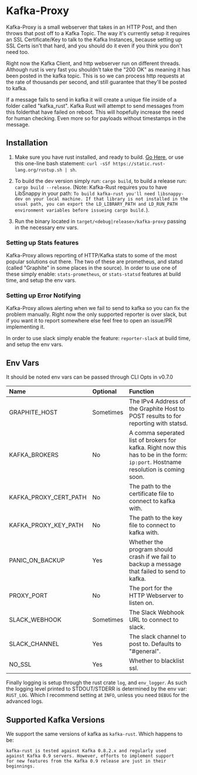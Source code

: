# Kafka-Proxy #

Kafka-Proxy is a small webserver that takes in an HTTP Post, and then throws that post off to a Kafka
Topic. The way it's currently setup it requires an SSL Certificate/Key to talk to the Kafka Instances,
because setting up SSL Certs isn't that hard, and you should do it even if you think you don't need
too.

Right now the Kafka Client, and http webserver run on different threads. Although rust is very fast
you shouldn't take the "200 OK" as meaning it has been posted in the kafka topic. This is so we can
process http requests at the rate of thousands per second, and still guarantee that they'll be
posted to kafka.

If a message fails to send in kafka it will create a unique file inside of a folder called "kafka_rust".
Kafka Rust will attempt to send messages from this folderthat have failed on reboot. This will
hopefully increase the need for human checking. Even more so for payloads without timestamps in the message.

## Installation ##

1. Make sure you have rust installed, and ready to build. [Go Here][rust_link], or use this one-line bash statement:
  `curl -sSf https://static.rust-lang.org/rustup.sh | sh`.

2. To build the dev version simply run: `cargo build`, to build a release run: `cargo build --release`.
  (Note: Kafka-Rust requires you to have LibSnappy in your path: ```To build kafka-rust you'll need libsnappy-dev on your local machine. If that library is not installed in the usual path, you can export the LD_LIBRARY_PATH and LD_RUN_PATH environment variables before issueing cargo build.```).

3. Run the binary located in `target/<debug|release>/kafka-proxy` passing in the necessary env vars.

### Setting up Stats features ###

Kafka-Proxy allows reporting of HTTP/Kafka stats to some of the most popular solutions out there.
The two of these are prometheus, and statsd (called "Graphite" in some places in the source).
In order to use one of these simply enable: `stats-prometheus`, or `stats-statsd` features at build time,
and setup the env vars.

### Setting up Error Notifying ###

Kafka-Proxy allows alerting when we fail to send to kafka so you can fix the problem manually.
Right now the only supported reporter is over slack, but if you want it to report somewhere else feel
free to open an issue/PR implementing it.

In order to use slack simply enable the feature: `reporter-slack` at build time, and setup the env vars.

## Env Vars ##

It should be noted env vars can be passed through CLI Opts in v0.7.0

| Name                  | Optional  | Function                                                                                                                          |
|:----------------------|:----------|:----------------------------------------------------------------------------------------------------------------------------------|
| GRAPHITE_HOST         | Sometimes | The IPv4 Address of the Graphite Host to POST results to for reporting with statsd.                                               |
| KAFKA_BROKERS         | No        | A comma seperated list of brokers for kafka. Right now this has to be in the form: `ip:port`. Hostname resolution is coming soon. |
| KAFKA_PROXY_CERT_PATH | No        | The path to the certificate file to connect to kafka with.                                                                        |
| KAFKA_PROXY_KEY_PATH  | No        | The path to the key file to connect to kafka with.                                                                                |
| PANIC_ON_BACKUP       | Yes       | Whether the program should crash if we fail to backup a message that failed to send to kafka.                                     |
| PROXY_PORT            | No        | The port for the HTTP Webserver to listen on.                                                                                     |
| SLACK_WEBHOOK         | Sometimes | The Slack Webhook URL to connect to slack.                                                                                        |
| SLACK_CHANNEL         | Yes       | The slack channel to post to. Defaults to "#general".                                                                             |
| NO_SSL                | Yes       | Whether to blacklist ssl.                                                                                                         |

Finally logging is setup through the rust crate `log`, and `env_logger`. As such
the logging level printed to STDOUT/STDERR is determined by the env var: `RUST_LOG`.
Which I recommend setting at `INFO`, unless you need `DEBUG` for the advanced logs.

## Supported Kafka Versions ##

We support the same versions of kafka as `kafka-rust`. Which happens to be:
```
kafka-rust is tested against Kafka 0.8.2.x and regularly used
against Kafka 0.9 servers. However, efforts to implement support
for new features from the Kafka 0.9 release are just in their
beginnings.
```

[rust_link]: https://www.rust-lang.org/en-US/downloads.html
